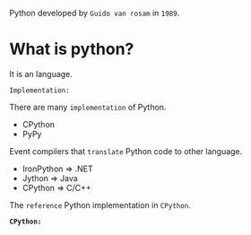 Python developed by `Guido van rosam` in `1989`.

# What is python?

It is an language.

`Implementation:`

There are many `implementation` of Python.

- CPython
- PyPy

Event compilers that `translate` Python code to other language.

- IronPython => .NET
- Jython => Java
- CPython => C/C++

The `reference` Python implementation in `CPython`.


**`CPython:`**


